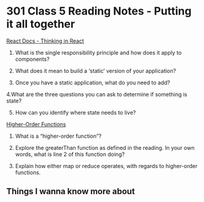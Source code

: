 # 301 Class 5 Reading Notes - Putting it all together

[React Docs - Thinking in React](https://reactjs.org/docs/thinking-in-react.html)

1. What is the single responsibility principle and how does it apply to components?


2. What does it mean to build a ‘static’ version of your application?


3. Once you have a static application, what do you need to add?


4.What are the three questions you can ask to determine if something is state?


5. How can you identify where state needs to live?

[Higher-Order Functions](https://eloquentjavascript.net/05_higher_order.html#h_xxCc98lOBK)

1. What is a “higher-order function”?


2. Explore the greaterThan function as defined in the reading. In your own words, what is line 2 of this function doing?


3. Explain how either map or reduce operates, with regards to higher-order functions.

## Things I wanna know more about
